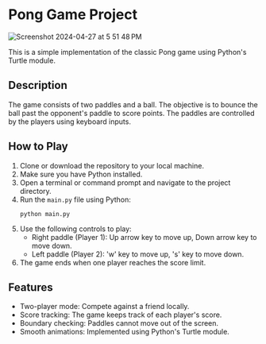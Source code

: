 # Pong Game Project

![Screenshot 2024-04-27 at 5 51 48 PM](https://github.com/taeleeswe/pong_game/assets/123449246/ede9a258-f5f9-490b-95eb-0952266e4bb7)

This is a simple implementation of the classic Pong game using Python's Turtle module.

## Description

The game consists of two paddles and a ball. The objective is to bounce the ball past the opponent's paddle to score points. The paddles are controlled by the players using keyboard inputs.

## How to Play

1. Clone or download the repository to your local machine.
2. Make sure you have Python installed.
3. Open a terminal or command prompt and navigate to the project directory.
4. Run the `main.py` file using Python:
    ```
    python main.py
    ```
5. Use the following controls to play:
    - Right paddle (Player 1): Up arrow key to move up, Down arrow key to move down.
    - Left paddle (Player 2): 'w' key to move up, 's' key to move down.
6. The game ends when one player reaches the score limit.

## Features

- Two-player mode: Compete against a friend locally.
- Score tracking: The game keeps track of each player's score.
- Boundary checking: Paddles cannot move out of the screen.
- Smooth animations: Implemented using Python's Turtle module.
